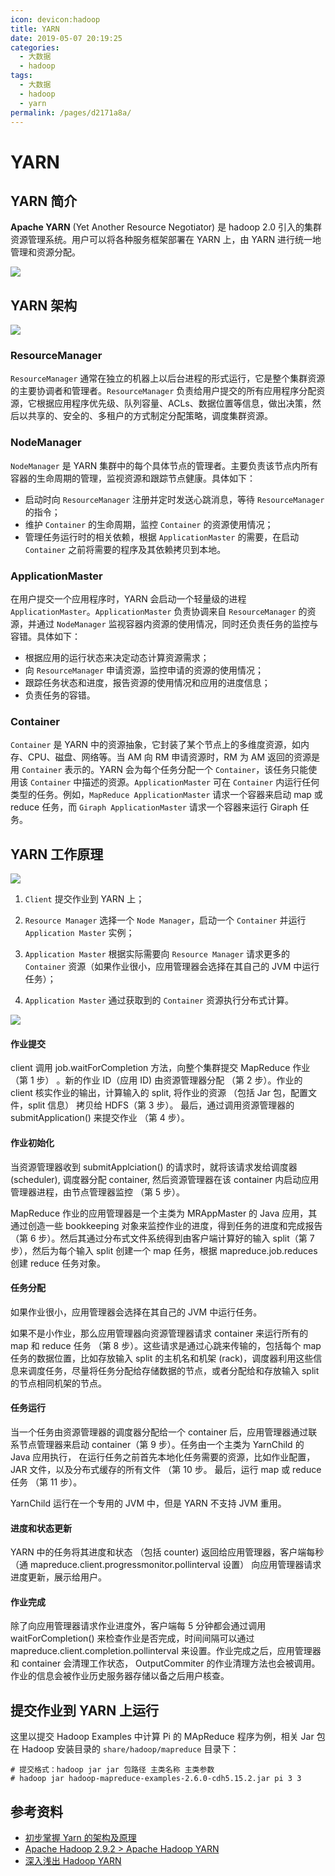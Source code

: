 ```yaml
---
icon: devicon:hadoop
title: YARN
date: 2019-05-07 20:19:25
categories:
  - 大数据
  - hadoop
tags:
  - 大数据
  - hadoop
  - yarn
permalink: /pages/d2171a8a/
---
```


# YARN

## YARN 简介

**Apache YARN** (Yet Another Resource Negotiator) 是 hadoop 2.0 引入的集群资源管理系统。用户可以将各种服务框架部署在 YARN 上，由 YARN 进行统一地管理和资源分配。

![](https://raw.githubusercontent.com/dunwu/images/master/snap/202502192251433.png)

## YARN 架构

![](https://raw.githubusercontent.com/dunwu/images/master/snap/202502192252145.png)

### ResourceManager

`ResourceManager` 通常在独立的机器上以后台进程的形式运行，它是整个集群资源的主要协调者和管理者。`ResourceManager` 负责给用户提交的所有应用程序分配资源，它根据应用程序优先级、队列容量、ACLs、数据位置等信息，做出决策，然后以共享的、安全的、多租户的方式制定分配策略，调度集群资源。

### NodeManager

`NodeManager` 是 YARN 集群中的每个具体节点的管理者。主要负责该节点内所有容器的生命周期的管理，监视资源和跟踪节点健康。具体如下：

- 启动时向 `ResourceManager` 注册并定时发送心跳消息，等待 `ResourceManager` 的指令；
- 维护 `Container` 的生命周期，监控 `Container` 的资源使用情况；
- 管理任务运行时的相关依赖，根据 `ApplicationMaster` 的需要，在启动 `Container` 之前将需要的程序及其依赖拷贝到本地。

### ApplicationMaster

在用户提交一个应用程序时，YARN 会启动一个轻量级的进程 `ApplicationMaster`。`ApplicationMaster` 负责协调来自 `ResourceManager` 的资源，并通过 `NodeManager` 监视容器内资源的使用情况，同时还负责任务的监控与容错。具体如下：

- 根据应用的运行状态来决定动态计算资源需求；
- 向 `ResourceManager` 申请资源，监控申请的资源的使用情况；
- 跟踪任务状态和进度，报告资源的使用情况和应用的进度信息；
- 负责任务的容错。

### Container

`Container` 是 YARN 中的资源抽象，它封装了某个节点上的多维度资源，如内存、CPU、磁盘、网络等。当 AM 向 RM 申请资源时，RM 为 AM 返回的资源是用 `Container` 表示的。YARN 会为每个任务分配一个 `Container`，该任务只能使用该 `Container` 中描述的资源。`ApplicationMaster` 可在 `Container` 内运行任何类型的任务。例如，`MapReduce ApplicationMaster` 请求一个容器来启动 map 或 reduce 任务，而 `Giraph ApplicationMaster` 请求一个容器来运行 Giraph 任务。

## YARN 工作原理

![](https://raw.githubusercontent.com/dunwu/images/master/snap/202502192253437.png)

1. `Client` 提交作业到 YARN 上；

2. `Resource Manager` 选择一个 `Node Manager`，启动一个 `Container` 并运行 `Application Master` 实例；

3. `Application Master` 根据实际需要向 `Resource Manager` 请求更多的 `Container` 资源（如果作业很小，应用管理器会选择在其自己的 JVM 中运行任务）；

4. `Application Master` 通过获取到的 `Container` 资源执行分布式计算。

![](https://raw.githubusercontent.com/dunwu/images/master/snap/202502192255544.png)

#### 作业提交

client 调用 job.waitForCompletion 方法，向整个集群提交 MapReduce 作业 （第 1 步） 。新的作业 ID（应用 ID) 由资源管理器分配 （第 2 步）。作业的 client 核实作业的输出，计算输入的 split, 将作业的资源 （包括 Jar 包，配置文件，split 信息） 拷贝给 HDFS（第 3 步）。 最后，通过调用资源管理器的 submitApplication() 来提交作业 （第 4 步）。

#### 作业初始化

当资源管理器收到 submitApplciation() 的请求时，就将该请求发给调度器 (scheduler), 调度器分配 container, 然后资源管理器在该 container 内启动应用管理器进程，由节点管理器监控 （第 5 步）。

MapReduce 作业的应用管理器是一个主类为 MRAppMaster 的 Java 应用，其通过创造一些 bookkeeping 对象来监控作业的进度，得到任务的进度和完成报告 （第 6 步）。然后其通过分布式文件系统得到由客户端计算好的输入 split（第 7 步），然后为每个输入 split 创建一个 map 任务，根据 mapreduce.job.reduces 创建 reduce 任务对象。

#### 任务分配

如果作业很小，应用管理器会选择在其自己的 JVM 中运行任务。

如果不是小作业，那么应用管理器向资源管理器请求 container 来运行所有的 map 和 reduce 任务 （第 8 步）。这些请求是通过心跳来传输的，包括每个 map 任务的数据位置，比如存放输入 split 的主机名和机架 (rack)，调度器利用这些信息来调度任务，尽量将任务分配给存储数据的节点，或者分配给和存放输入 split 的节点相同机架的节点。

#### 任务运行

当一个任务由资源管理器的调度器分配给一个 container 后，应用管理器通过联系节点管理器来启动 container（第 9 步）。任务由一个主类为 YarnChild 的 Java 应用执行， 在运行任务之前首先本地化任务需要的资源，比如作业配置，JAR 文件，以及分布式缓存的所有文件 （第 10 步。 最后，运行 map 或 reduce 任务 （第 11 步）。

YarnChild 运行在一个专用的 JVM 中，但是 YARN 不支持 JVM 重用。

#### 进度和状态更新

YARN 中的任务将其进度和状态 （包括 counter) 返回给应用管理器，客户端每秒 （通 mapreduce.client.progressmonitor.pollinterval 设置） 向应用管理器请求进度更新，展示给用户。

#### 作业完成

除了向应用管理器请求作业进度外，客户端每 5 分钟都会通过调用 waitForCompletion() 来检查作业是否完成，时间间隔可以通过 mapreduce.client.completion.pollinterval 来设置。作业完成之后，应用管理器和 container 会清理工作状态， OutputCommiter 的作业清理方法也会被调用。作业的信息会被作业历史服务器存储以备之后用户核查。

## 提交作业到 YARN 上运行

这里以提交 Hadoop Examples 中计算 Pi 的 MApReduce 程序为例，相关 Jar 包在 Hadoop 安装目录的 `share/hadoop/mapreduce` 目录下：

```shell
# 提交格式：hadoop jar jar 包路径 主类名称 主类参数
# hadoop jar hadoop-mapreduce-examples-2.6.0-cdh5.15.2.jar pi 3 3
```

## 参考资料

- [初步掌握 Yarn 的架构及原理](https://www.cnblogs.com/codeOfLife/p/5492740.html)
- [Apache Hadoop 2.9.2 > Apache Hadoop YARN](http://hadoop.apache.org/docs/stable/hadoop-yarn/hadoop-yarn-site/YARN.html)
- [深入浅出 Hadoop YARN](https://zhuanlan.zhihu.com/p/54192454)
